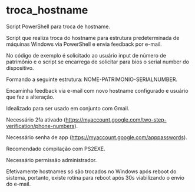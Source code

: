 # troca_hostname
Script PowerShell para troca de hostname.

Script que realiza troca do hostname para estrutura predeterminada de máquinas Windows via PowerShell e envia feedback por e-mail.

No código de exemplo é solicitado ao usuário input de número de patrimônio e o script se encarrega de solicitar para bios o serial number do dispositivo.

Formando a seguinte estrutura: NOME-PATRIMONIO-SERIALNUMBER.

Encaminha feedback via e-mail com novo hostname configurado e usuário que fez a alteração.

Idealizado para ser usado em conjunto com Gmail.

Necessário 2fa ativado (https://myaccount.google.com/two-step-verification/phone-numbers).

Necessário senha de app (https://myaccount.google.com/apppasswords).

Recomendado compilação com PS2EXE.

Necessário permissão administrador.

Efetivamente hostnames só são trocados no Windows após reboot do sistema, portanto, existe rotina para reboot após 30s viabilizando o envio do e-mail.


